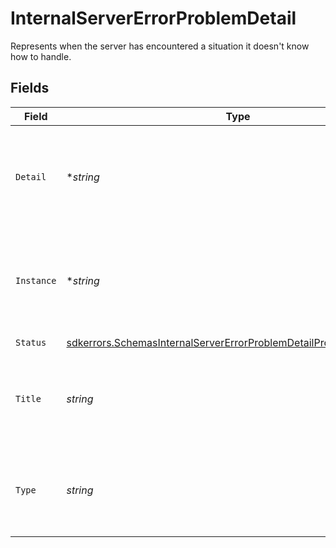 # InternalServerErrorProblemDetail

Represents when the server has encountered a situation it doesn't know how to handle.


## Fields

| Field                                                                                                                                                               | Type                                                                                                                                                                | Required                                                                                                                                                            | Description                                                                                                                                                         |
| ------------------------------------------------------------------------------------------------------------------------------------------------------------------- | ------------------------------------------------------------------------------------------------------------------------------------------------------------------- | ------------------------------------------------------------------------------------------------------------------------------------------------------------------- | ------------------------------------------------------------------------------------------------------------------------------------------------------------------- |
| `Detail`                                                                                                                                                            | **string*                                                                                                                                                           | :heavy_minus_sign:                                                                                                                                                  | A human-readable explanation specific to this occurrence of the problem.                                                                                            |
| `Instance`                                                                                                                                                          | **string*                                                                                                                                                           | :heavy_minus_sign:                                                                                                                                                  | A URI reference that identifies the specific occurrence of the problem.                                                                                             |
| `Status`                                                                                                                                                            | [sdkerrors.SchemasInternalServerErrorProblemDetailProblemDetailStatus](../../../pkg/models/sdkerrors/schemasinternalservererrorproblemdetailproblemdetailstatus.md) | :heavy_check_mark:                                                                                                                                                  | N/A                                                                                                                                                                 |
| `Title`                                                                                                                                                             | *string*                                                                                                                                                            | :heavy_check_mark:                                                                                                                                                  | A short, human-readable summary of the problem type.                                                                                                                |
| `Type`                                                                                                                                                              | *string*                                                                                                                                                            | :heavy_check_mark:                                                                                                                                                  | A URI reference that identifies the problem type.                                                                                                                   |